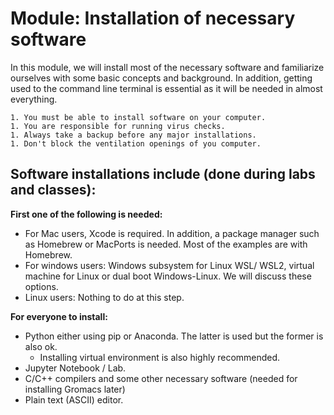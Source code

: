 # Module: Installation of necessary software

<!--
```{include} test.md
```
-->

In this module, we will install most of the necessary software and familiarize ourselves with some basic concepts and background. In addition, getting used to the command line terminal is essential as it will be needed in almost everything.

```{important}
1. You must be able to install software on your computer. 
1. You are responsible for running virus checks.
1. Always take a backup before any major installations.
1. Don't block the ventilation openings of you computer.
```

## Software installations include (done during labs and classes):

<!--
We will do this during the labs, please don't do any installations beforehand.
-->

**First one of the following is needed:**
  - For Mac users, Xcode is required. In addition, a package manager such as Homebrew or MacPorts is needed. 
  Most of the examples are with Homebrew.
  - For windows users: Windows subsystem for Linux WSL/ WSL2, virtual machine for Linux or dual 
  boot Windows-Linux. We will discuss these options.
  - Linux users: Nothing to do at this step.

**For everyone to install:**

<!--
We will do this during the labs, please don't do any installations beforehand.
-->

  - Python either using pip or Anaconda. The latter is used but the former is also ok.
    * Installing virtual environment is also highly recommended.
  - Jupyter Notebook / Lab.
  - C/C++ compilers and some other necessary software (needed for installing Gromacs later)
  - Plain text (ASCII) editor.
  

<!--
## When will we install software?

The above installations will be done mostly during the first lab on Monday of Week 2 (=there is no lab on the first Monday). 

-->
